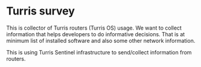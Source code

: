 Turris survey
=============
This is collector of Turris routers (Turris OS) usage. We want to collect
information that helps developers to do informative decisions. That is at minimum
list of installed software and also some other network information.

This is using Turris Sentinel infrastructure to send/collect information from
routers.
